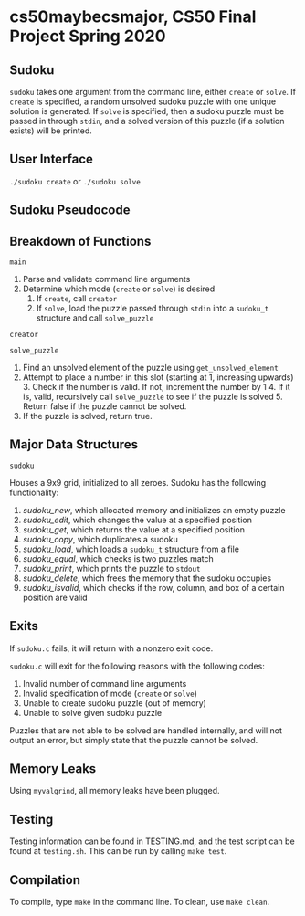 # cs50maybecsmajor, CS50 Final Project Spring 2020

## Sudoku

`sudoku` takes one argument from the command line, either `create` or `solve`. If `create` is specified, a random unsolved sudoku puzzle with one unique solution is generated. If `solve` is specified, then a sudoku puzzle must be passed in through `stdin`, and a solved version of this puzzle (if a solution exists) will be printed.

## User Interface

`./sudoku create` or `./sudoku solve`

## Sudoku Pseudocode

## Breakdown of Functions

`main`

1. Parse and validate command line arguments
2. Determine which mode (`create` or `solve`) is desired
	1. If `create`, call `creator`
	2. If `solve`, load the puzzle passed through `stdin` into a `sudoku_t` structure and call `solve_puzzle`

`creator`


`solve_puzzle`

1. Find an unsolved element of the puzzle using `get_unsolved_element`
2. Attempt to place a number in this slot (starting at 1, increasing upwards)
	3. Check if the number is valid. If not, increment the number by 1
	4. If it is, valid, recursively call `solve_puzzle` to see if the puzzle is solved
	5. Return false if the puzzle cannot be solved.
6. If the puzzle is solved, return true.

## Major Data Structures

`sudoku`

Houses a 9x9 grid, initialized to all zeroes. Sudoku has the following functionality:

1. *sudoku_new*, which allocated memory and initializes an empty puzzle
2. *sudoku_edit*, which changes the value at a specified position
3. *sudoku_get*, which returns the value at a specified position
4. *sudoku_copy*, which duplicates a sudoku
5. *sudoku_load*, which loads a `sudoku_t` structure from a file
4. *sudoku_equal*, which checks is two puzzles match
5. *sudoku_print*, which prints the puzzle to `stdout`
6. *sudoku_delete*, which frees the memory that the sudoku occupies
7. *sudoku_isvalid*, which checks if the row, column, and box of a certain position are valid

## Exits

If `sudoku.c` fails, it will return with a nonzero exit code.

`sudoku.c` will exit for the following reasons with the following codes:

1. Invalid number of command line arguments
2. Invalid specification of mode (`create` or `solve`)
3. Unable to create sudoku puzzle (out of memory)
4. Unable to solve given sudoku puzzle

Puzzles that are not able to be solved are handled internally, and will not output an error, but simply state that the puzzle cannot be solved. 

## Memory Leaks

Using `myvalgrind`, all memory leaks have been plugged.

## Testing

Testing information can be found in TESTING.md, and the test script can be found at `testing.sh`. This can be run by calling `make test`.

## Compilation

To compile, type `make` in the command line. To clean, use `make clean`.
